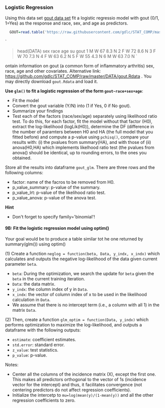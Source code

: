 ### Logistic Regression

Using this data set [gout data set](https://raw.githubusercontent.com/gdlc/STAT_COMP/master/DATA/goutData.txt) fit a logistic regressio model with gout (0/1, 1=Yes) as the response and race, sex, and age as predictors.

```r
  GOUT=read.table('https://raw.githubusercontent.com/gdlc/STAT_COMP/master/DATA/goutData.txt',header=TRUE)
```

`
> head(DATA)
  sex race age  su gout
1   M    W  67 8.3    N
2   F    W  72 8.6    N
3   F    W  70 7.3    N
4   F    W  63 6.2    N
5   F    W  55 4.3    N
6   M    W  63 7.0    N
`

ontain information on gout (a common form of inflammatory arthritis) sex, race, age and other covariates. Alternative link: https://github.com/gdlc/STAT_COMP/raw/master/DATA/gout.Rdata . You may directly download `gout.Rdata` and load it. 

**Use `glm()` to fit a logistic regression of the form `gout~race+sex+age`**:
  - Fit the model
  - Convert the gout variable (Y/N) into (1 if Yes, 0 if No gout).
  - Summarize your findings
  - Test each of the factors (race/sex/age) separately using likelihood ratio test. To do this, for each factor, fit the model without that factor (H0), extract the log-likelihood (logLik(H0)), determine the DF (difference in the number of paramters between H0 and HA (the full model that you fitted before) and compute a p-value using `pchisq()`, compare your results with: (i) the pvalues from summary(HA), and with those of (ii) anova(H0,HA) which implements likelhood ratio test (the pvalues from anova() should be identical, up to rounding errors, to the ones you obtained. 

Store all the results into dataframe `gout_glm`. There are three rows and the following columns:
 - factor: name of the facros to be removed from H0.
 - p_value_summary: p-value of the summary.
 - p_value_lrt: p-value of the likelihood ratio test.
 - p_value_anova: p-value of the anova test.

**Hint**
 - Don't forget to specify family='binomial'! 

#### 9B: Fit the logistic regression model using optim()

Your goal would be to produce a table similar tot he one returned by summary(glm()) using optim()

(1) Create a function `neglog = function(beta, Data, y_indx, x_indx)` which calculates and outputs the negative log-likelihood of the data given current parameter `beta`. 
 - `beta`: During the optimization, we search the update for `beta` given the `beta` in the current training iteration.
 - `Data`: the data matrix.
 - `y_indx`: the column index of y in `Data`.
 - `x_indx`: the vector of column index of x to be used in the likelihood calculation in `Data`.
 - We assume that there is no intercept term (i.e., a column with all 1) in the matrix `Data`.

(2) Then, create a function `glm_optim = function(Data, y_indx)` which performs optimization to maximize the log-likelihood, and outputs a dataframe with the following outputs:
 - `estimate`: coefficient estimates.
 - `std.error`: standard error.
 - `z_value`: test statistics.
 - `p_value`: p-value.

Notes:
 - Center all the columns of the incidence matrix (X), except the first one. This makes all predictors orthogonal to the vector of 1s (incidence vector for the intercept) and thus, it facilitates convergence (not centering predictors do not affect regression coefficients).
 - Initialize the intercetp to `mu=log(mean(y)/(1-mean(y))` and all the other regression coefficients to zero.
